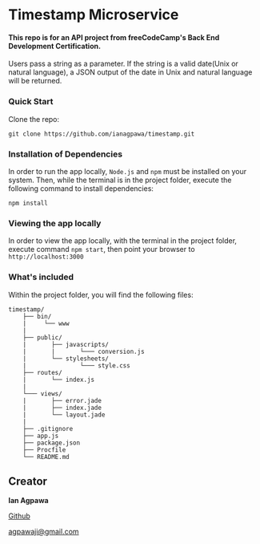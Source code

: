# Timestamp Microservice

#### This repo is for an API project from freeCodeCamp's Back End Development Certification.
Users pass a string as a parameter.  If the string is a valid date(Unix or natural language), a JSON output of the date in Unix and natural language will be returned.  


### Quick Start
Clone the repo:
```
git clone https://github.com/ianagpawa/timestamp.git
```

### Installation of Dependencies
In order to run the app locally, `Node.js` and `npm` must be installed on your system.  Then, while the terminal is in the project folder, execute the following command to install dependencies:
```
npm install
```

### Viewing the app locally
In order to view the app locally, with the terminal in the project folder, execute command `npm start`, then point your browser to `http://localhost:3000`


### What's included
Within the project folder, you will find the following files:

```
timestamp/
    ├── bin/
    |     └── www
    |
    ├── public/
    |       ├── javascripts/
    |       |       └─── conversion.js
    |       └── stylesheets/
    |               └─── style.css
    ├── routes/
    |       └── index.js
    |
    └─── views/
    |       ├── error.jade
    |       ├── index.jade
    |       └── layout.jade
    |
    ├── .gitignore
    ├── app.js
    ├── package.json
    ├── Procfile
    └── README.md
```

## Creator

**Ian Agpawa**


[Github](https://github.com/ianagpawa)

 agpawaji@gmail.com
